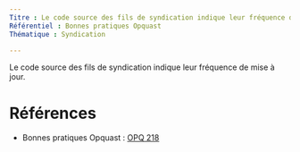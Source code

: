 ```yaml
---
Titre : Le code source des fils de syndication indique leur fréquence de mise à jour.
Référentiel : Bonnes pratiques Opquast
Thématique : Syndication

---
```

Le code source des fils de syndication indique leur fréquence de mise à jour.

# Références

*   Bonnes pratiques Opquast : [OPQ 218](https://checklists.opquast.com/fr/qualiteweb/le-code-source-des-fils-de-syndication-indique-leur-frequence-de-mise-a-jour)
